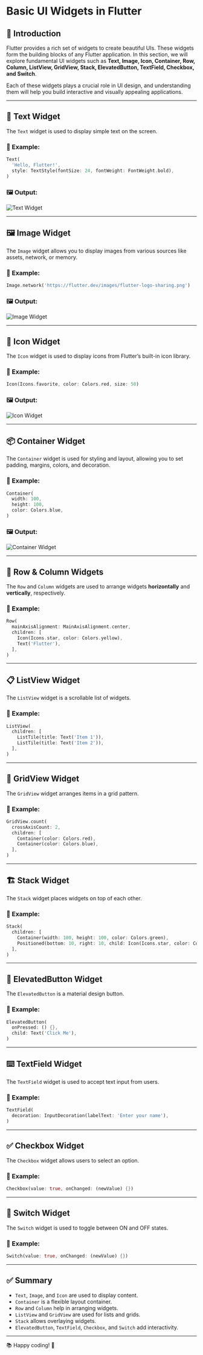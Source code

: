 # Basic UI Widgets in Flutter

## 📌 Introduction
Flutter provides a rich set of widgets to create beautiful UIs. These widgets form the building blocks of any Flutter application. In this section, we will explore fundamental UI widgets such as **Text, Image, Icon, Container, Row, Column, ListView, GridView, Stack, ElevatedButton, TextField, Checkbox, and Switch**.

Each of these widgets plays a crucial role in UI design, and understanding them will help you build interactive and visually appealing applications.

---

## 📝 Text Widget
The `Text` widget is used to display simple text on the screen.

### 🔹 Example:
```dart
Text(
  'Hello, Flutter!',
  style: TextStyle(fontSize: 24, fontWeight: FontWeight.bold),
)
```
### 🖼️ Output:
![Text Widget](https://raw.githubusercontent.com/flutter/assets-for-api-docs/main/assets/widgets/text_widget.png)

---

## 🖼️ Image Widget
The `Image` widget allows you to display images from various sources like assets, network, or memory.

### 🔹 Example:
```dart
Image.network('https://flutter.dev/images/flutter-logo-sharing.png')
```
### 🖼️ Output:
![Image Widget](https://raw.githubusercontent.com/flutter/assets-for-api-docs/main/assets/widgets/image_widget.png)

---

## 🔘 Icon Widget
The `Icon` widget is used to display icons from Flutter’s built-in icon library.

### 🔹 Example:
```dart
Icon(Icons.favorite, color: Colors.red, size: 50)
```
### 🖼️ Output:
![Icon Widget](https://raw.githubusercontent.com/flutter/assets-for-api-docs/main/assets/widgets/icon_widget.png)

---

## 📦 Container Widget
The `Container` widget is used for styling and layout, allowing you to set padding, margins, colors, and decoration.

### 🔹 Example:
```dart
Container(
  width: 100,
  height: 100,
  color: Colors.blue,
)
```
### 🖼️ Output:
![Container Widget](https://raw.githubusercontent.com/flutter/assets-for-api-docs/main/assets/widgets/container_widget.png)

---

## 📏 Row & Column Widgets
The `Row` and `Column` widgets are used to arrange widgets **horizontally** and **vertically**, respectively.

### 🔹 Example:
```dart
Row(
  mainAxisAlignment: MainAxisAlignment.center,
  children: [
    Icon(Icons.star, color: Colors.yellow),
    Text('Flutter'),
  ],
)
```

---

## 📋 ListView Widget
The `ListView` widget is a scrollable list of widgets.

### 🔹 Example:
```dart
ListView(
  children: [
    ListTile(title: Text('Item 1')),
    ListTile(title: Text('Item 2')),
  ],
)
```

---

## 🔲 GridView Widget
The `GridView` widget arranges items in a grid pattern.

### 🔹 Example:
```dart
GridView.count(
  crossAxisCount: 2,
  children: [
    Container(color: Colors.red),
    Container(color: Colors.blue),
  ],
)
```

---

## 🏗️ Stack Widget
The `Stack` widget places widgets on top of each other.

### 🔹 Example:
```dart
Stack(
  children: [
    Container(width: 100, height: 100, color: Colors.green),
    Positioned(bottom: 10, right: 10, child: Icon(Icons.star, color: Colors.white)),
  ],
)
```

---

## 🔘 ElevatedButton Widget
The `ElevatedButton` is a material design button.

### 🔹 Example:
```dart
ElevatedButton(
  onPressed: () {},
  child: Text('Click Me'),
)
```

---

## ⌨️ TextField Widget
The `TextField` widget is used to accept text input from users.

### 🔹 Example:
```dart
TextField(
  decoration: InputDecoration(labelText: 'Enter your name'),
)
```

---

## ✅ Checkbox Widget
The `Checkbox` widget allows users to select an option.

### 🔹 Example:
```dart
Checkbox(value: true, onChanged: (newValue) {})
```

---

## 🔄 Switch Widget
The `Switch` widget is used to toggle between ON and OFF states.

### 🔹 Example:
```dart
Switch(value: true, onChanged: (newValue) {})
```

---

## ✅ Summary
- `Text`, `Image`, and `Icon` are used to display content.
- `Container` is a flexible layout container.
- `Row` and `Column` help in arranging widgets.
- `ListView` and `GridView` are used for lists and grids.
- `Stack` allows overlaying widgets.
- `ElevatedButton`, `TextField`, `Checkbox`, and `Switch` add interactivity.

---
📚 Happy coding! 🚀
